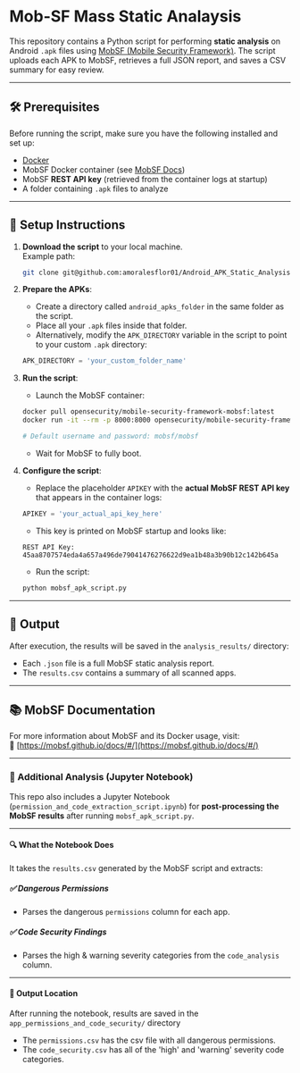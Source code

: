 # Mob-SF Mass Static Analaysis

This repository contains a Python script for performing **static analysis** on Android `.apk` files using [MobSF (Mobile Security Framework)](https://mobsf.github.io/docs/#/). The script uploads each APK to MobSF, retrieves a full JSON report, and saves a CSV summary for easy review.

---

## 🛠️ Prerequisites

Before running the script, make sure you have the following installed and set up:

- [Docker](https://www.docker.com/products/docker-desktop/)
- MobSF Docker container (see [MobSF Docs](https://github.com/MobSF/Mobile-Security-Framework-MobSF))
- MobSF **REST API key** (retrieved from the container logs at startup)
- A folder containing `.apk` files to analyze

---

## 📁 Setup Instructions

1. **Download the script** to your local machine.  
   Example path:  
   ```bash
   git clone git@github.com:amoralesflor01/Android_APK_Static_Analysis.git
   ```

2. **Prepare the APKs**:
   - Create a directory called `android_apks_folder` in the same folder as the script.
   - Place all your `.apk` files inside that folder.
   - Alternatively, modify the `APK_DIRECTORY` variable in the script to point to your custom `.apk` directory:
   ```python
   APK_DIRECTORY = 'your_custom_folder_name'
   ```

3. **Run the script**:
   - Launch the MobSF container:
   ```bash
   docker pull opensecurity/mobile-security-framework-mobsf:latest
   docker run -it --rm -p 8000:8000 opensecurity/mobile-security-framework-mobsf:latest

   # Default username and password: mobsf/mobsf
   ```
   - Wait for MobSF to fully boot.


4. **Configure the script**:
   - Replace the placeholder `APIKEY` with the **actual MobSF REST API key** that appears in the container logs:
   ```python
   APIKEY = 'your_actual_api_key_here'
   ```
   - This key is printed on MobSF startup and looks like:
   ```
   REST API Key: 45aa8707574eda4a657a496de79041476276622d9ea1b48a3b90b12c142b645a
   ```

   - Run the script:
   ```bash
   python mobsf_apk_script.py
   ```

---

## 📂 Output

After execution, the results will be saved in the `analysis_results/` directory:

- Each `.json` file is a full MobSF static analysis report.
- The `results.csv` contains a summary of all scanned apps.

---

## 📚 MobSF Documentation

For more information about MobSF and its Docker usage, visit:  
🔗 [https://mobsf.github.io/docs/#/](https://mobsf.github.io/docs/#/)


---

### 📑 Additional Analysis (Jupyter Notebook)

This repo also includes a Jupyter Notebook (`permission_and_code_extraction_script.ipynb`) for **post-processing the MobSF results** after running `mobsf_apk_script.py`.

---

#### 🔍 What the Notebook Does

It takes the `results.csv` generated by the MobSF script and extracts:

##### ✅ Dangerous Permissions  
- Parses the dangerous `permissions` column for each app.  

##### ✅ Code Security Findings  
- Parses the high & warning severity categories from the `code_analysis` column. 

---

#### 📁 Output Location

After running the notebook, results are saved in the `app_permissions_and_code_security/` directory

- The `permissions.csv` has the csv file with all dangerous permissions.
- The `code_security.csv` has all of the 'high' and 'warning' severity code categories.
